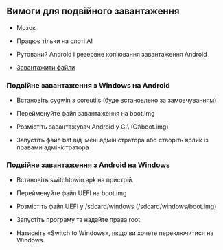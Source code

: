 ## Вимоги для подвійного завантаження

- Мозок

- Працює тільки на слоті A!

- Рутований Android і резервне копіювання завантаження Android

- [Завантажити файли](https://github.com/erdilS/Port-Windows-11-Xiaomi-Pad-5/releases/tag/dualboot)

### Подвійне завантаження з Windows на Android

- Встановіть [сygwin](https://www.cygwin.com/setup-x86_64.exe) з coreutils (буде встановлено за замовчуванням)

- Перейменуйте файл завантаження на boot.img

- Розмістіть завантажувач Android у C:\ (C:\boot.img)

- Запустіть файл bat від імені адміністратора або створіть ярлик із правами адміністратора

### Подвійне завантаження з Android на Windows

- Встановіть switchtowin.apk на пристрій.

- Перейменуйте файл UEFI на boot.img

- Розмістіть файл UEFI у /sdcard/windows (/sdcard/windows/boot.img)

- Запустіть програму та надайте права root.

- Натисніть «Switch to Windows», якщо ви хочете переключитися на Windows.

